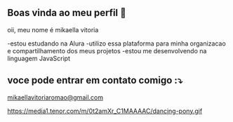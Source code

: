## Boas vinda ao meu perfil 💙

oii, meu nome é mikaella vitoria

-estou estudando na Alura
-utilizo essa plataforma para minha organizacao e compartilhamento dos meus projetos
-estou me desenvolvendo na linguagem JavaScript

## voce pode entrar em contato comigo :⤵️

mikaellavitoriaromao@gmail.com

https://media1.tenor.com/m/0t2amXr_C1MAAAAC/dancing-pony.gif
